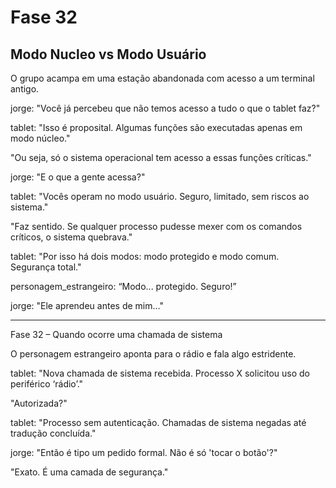 # Fase 32

## Modo Nucleo vs Modo Usuário

O grupo acampa em uma estação abandonada com acesso a um terminal antigo.

jorge: "Você já percebeu que não temos acesso a tudo o que o tablet faz?"

tablet: "Isso é proposital. Algumas funções são executadas apenas em modo núcleo."

"Ou seja, só o sistema operacional tem acesso a essas funções críticas."

jorge: "E o que a gente acessa?"

tablet: "Vocês operam no modo usuário. Seguro, limitado, sem riscos ao sistema."

"Faz sentido. Se qualquer processo pudesse mexer com os comandos críticos, o sistema quebrava."

tablet: "Por isso há dois modos: modo protegido e modo comum. Segurança total."

personagem_estrangeiro: “Modo... protegido. Seguro!”

jorge: "Ele aprendeu antes de mim…"

---

Fase 32 – Quando ocorre uma chamada de sistema

O personagem estrangeiro aponta para o rádio e fala algo estridente.

tablet: "Nova chamada de sistema recebida. Processo X solicitou uso do periférico ‘rádio’."

"Autorizada?"

tablet: "Processo sem autenticação. Chamadas de sistema negadas até tradução concluída."

jorge: "Então é tipo um pedido formal. Não é só 'tocar o botão'?"

"Exato. É uma camada de segurança."
